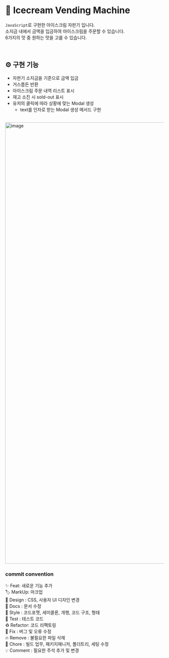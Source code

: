 # :icecream: Icecream Vending Machine
`JavaScript`로 구현한 아이스크림 자판기 입니다.    
소지금 내에서 금액을 입금하여 아이스크림을 주문할 수 있습니다.    
6가지의 맛 중 원하는 맛을 고를 수 있습니다.

<br>

## :gear: 구현 기능
- 자판기 소지금을 기준으로 금액 입금
- 거스름돈 반환
- 아이스크림 주문 내역 리스트 표시
- 재고 소진 시 sold-out 표시
- 유저의 클릭에 따라 상황에 맞는 Modal 생성
  - text를 인자로 받는 Modal 생성 메서드 구현

<br>

<img width="1397" alt="image" src="https://github.com/ming-Jo/icecream-vendingmachine/assets/112460344/a76ddaef-a4e3-4b57-a208-ed4ad33aa4c0">


### commit convention
:sparkles: Feat: 새로운 기능 추가 <br />
:label: MarkUp: 마크업 <br />
:lipstick: Design : CSS, 사용자 UI 디자인 변경 <br />
:memo: Docs : 문서 수정 <br />
:art: Style : 코드포맷, 세미콜론, 개행, 코드 구조, 형태 <br />
:thinking: Test : 테스트 코드 <br />
:recycle: Refactor: 코드 리팩토링 <br />
:bug: Fix : 버그 및 오류 수정 <br />
:fire: Remove : 불필요한 파일 삭제 <br />
:hammer: Chore : 빌드 업무, 패키지매니저, 폴더트리, 세팅 수정 <br />
:bulb: Comment : 필요한 주석 추가 및 변경 <br />
